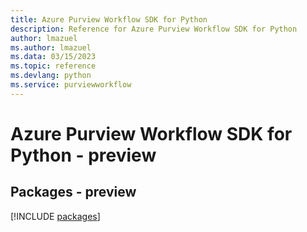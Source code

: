 ```yaml
---
title: Azure Purview Workflow SDK for Python
description: Reference for Azure Purview Workflow SDK for Python
author: lmazuel
ms.author: lmazuel
ms.data: 03/15/2023
ms.topic: reference
ms.devlang: python
ms.service: purviewworkflow
---
```

# Azure Purview Workflow SDK for Python - preview
## Packages - preview
[!INCLUDE [packages](purview-workflow-index.md)]
